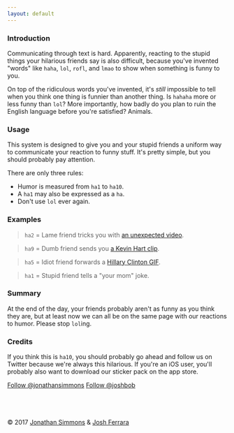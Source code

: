 ```yaml
---
layout: default
---
```


### Introduction
Communicating through text is hard. Apparently, reacting to the stupid things your hilarious friends say is also difficult, because you've invented "words" like `haha`, `lol`, `rofl`, and `lmao` to show when something is funny to you. 

On top of the ridiculous words you've invented, it's _still_ impossible to tell when you think one thing is funnier than another thing. Is `hahaha` more or less funny than `lol`? More importantly, how badly do you plan to ruin the English language before you're satisfied? Animals.

### Usage
This system is designed to give you and your stupid friends a uniform way to communicate your reaction to funny stuff. It's pretty simple, but you should probably pay attention.

There are only three rules: 

- Humor is measured from `ha1` to `ha10`.
- A `ha1` may also be expressed as a `ha`.
- Don't use `lol` ever again.

### Examples

> `ha2` = Lame friend tricks you with [an unexpected video](https://youtu.be/dQw4w9WgXcQ).

> `ha9` = Dumb friend sends you [a Kevin Hart clip](https://youtu.be/NFvOdmTF57c).

> `ha5` = Idiot friend forwards a [Hillary Clinton GIF](http://i.giphy.com/bSjzF3P9vMFZ6.gif).

> `ha1` = Stupid friend tells a "your mom" joke.

### Summary
At the end of the day, your friends probably aren't as funny as you think they are, but at least now we can all be on the same page with our reactions to humor. Please stop `lol`ing.

### Credits
If you think this is `ha10`, you should probably go ahead and follow us on Twitter because we're always this hilarious. If you're an iOS user, you'll probably also want to download our sticker pack on the app store.

<a class="twitter-follow-button" data-size="large" data-show-count="false" href="https://twitter.com/jonathansimmons">Follow @jonathansimmons</a>
<a class="twitter-follow-button" data-size="large" data-show-count="false" href="https://twitter.com/joshbob">Follow @joshbob</a>

<a href="https://itunes.apple.com/us/app/the-haha-scale-sticker-pack/id1158631658?mt=8" style="display:inline-block;overflow:hidden;background:url(https://linkmaker.itunes.apple.com/images/badges/en-us/badge_appstore-lrg.svg) no-repeat;width:165px;height:40px;"></a>

<span class="copyright">&copy; 2017 [Jonathan Simmons](http://jonathandsimmons.com/) & [Josh Ferrara](http://josh-bob.com)</span>
